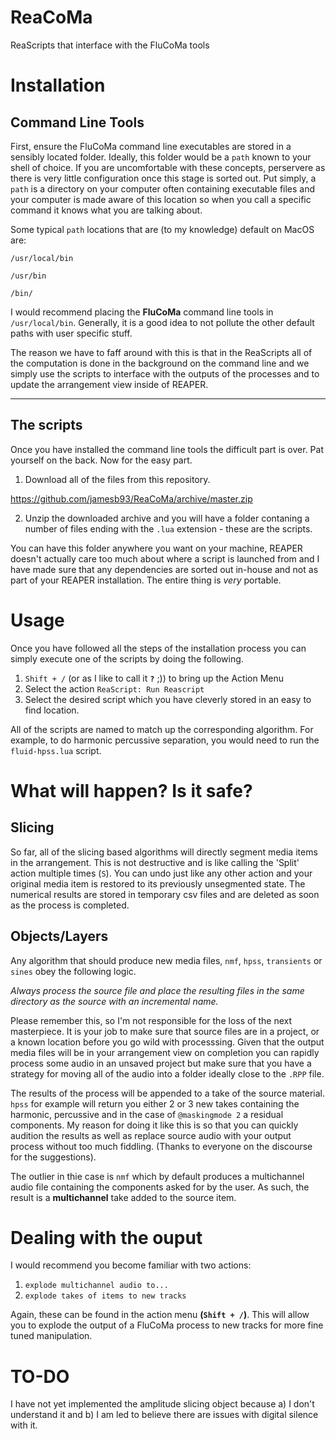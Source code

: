 # ReaCoMa
ReaScripts that interface with the FluCoMa tools

# Installation

## Command Line Tools
First, ensure the FluCoMa command line executables are stored in a sensibly located folder. Ideally, this folder would be a `path` known to your shell of choice. If you are uncomfortable with these concepts, perservere as there is very little configuration once this stage is sorted out. Put simply, a `path` is a directory on your computer often containing executable files and your computer is made aware of this location so when you call a specific command it knows what you are talking about.

Some typical `path` locations that are (to my knowledge) default on MacOS are:

`/usr/local/bin`

`/usr/bin`

`/bin/`

I would recommend placing the **FluCoMa** command line tools in `/usr/local/bin`. Generally, it is a good idea to not pollute the other default paths with user specific stuff. 

The reason we have to faff around with this is that in the ReaScripts all of the computation is done in the background on the command line and we simply use the scripts to interface with the outputs of the processes and to update the arrangement view inside of REAPER.

------------------

## The scripts

Once you have installed the command line tools the difficult part is over. Pat yourself on the back. Now for the easy part.

1. Download all of the files from this repository.

https://github.com/jamesb93/ReaCoMa/archive/master.zip

2. Unzip the downloaded archive and you will have a folder contaning a number of files ending with the `.lua` extension - these are the scripts.

You can have this folder anywhere you want on your machine, REAPER doesn't actually care too much about where a script is launched from and I have made sure that any dependencies are sorted out in-house and not as part of your REAPER installation. The entire thing is *very* portable.

# Usage

Once you have followed all the steps of the installation process you can simply execute one of the scripts by doing the following.

1. `Shift + /` (or as I like to call it **`?`** ;)) to bring up the Action Menu
2. Select the action `ReaScript: Run Reascript`
3. Select the desired script which you have cleverly stored in an easy to find location.

All of the scripts are named to match up the corresponding algorithm. For example, to do harmonic percussive separation, you would need to run the `fluid-hpss.lua` script.


# What will happen? Is it safe?

## Slicing

So far, all of the slicing based algorithms will directly segment media items in the arrangement. This is not destructive and is like calling the 'Split' action multiple times (`S`). You can undo just like any other action and your original media item is restored to its previously unsegmented state. The numerical results are stored in temporary csv files and are deleted as soon as the process is completed.

## Objects/Layers

Any algorithm that should produce new media files, `nmf`, `hpss`, `transients` or `sines` obey the following logic.

*Always process the source file and place the resulting files in the same directory as the source with an incremental name.*

Please remember this, so I'm not responsible for the loss of the next masterpiece. It is your job to make sure that source files are in a project, or a known location before you go wild with processsing. Given that the output media files will be in your arrangement view on completion you can rapidly process some audio in an unsaved project but make sure that you have a strategy for moving all of the audio into a folder ideally close to the `.RPP` file.

The results of the process will be appended to a take of the source material. `hpss` for example will return you either 2 or 3 new takes containing the harmonic, percussive and in the case of `@maskingmode 2` a residual components. My reason for doing it like this is so that you can quickly audition the results as well as replace source audio with your output process without too much fiddling. (Thanks to everyone on the discourse for the suggestions).

The outlier in thie case is `nmf` which by default produces a multichannel audio file containing the components asked for by the user. As such, the result is a **multichannel** take added to the source item. 

# Dealing with the ouput

I would recommend you become familiar with two actions:

1. `explode multichannel audio to...`
2. `explode takes of items to new tracks`

Again, these can be found in the action menu **(`Shift + /`)**. This will allow you to explode the output of a FluCoMa process to new tracks for more fine tuned manipulation.

# TO-DO

I have not yet implemented the amplitude slicing object because a) I don't understand it and b) I am led to believe there are issues with digital silence with it.






